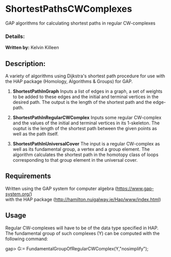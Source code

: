 # ShortestPathsCWComplexes
GAP algorithms for calculating shortest paths in regular CW-complexes

### Details:

**Written by:** Kelvin Killeen

## Description: 

A variety of algorithms using Dijkstra's shortest path procedure for use with the HAP
package (Homology, Algorithms & Groups) for GAP.

1. **ShortestPathInGraph** Inputs a list of edges in a graph, a set of weights to be added to these edges
and the initial and terminal vertices in the desired path. The output is the length of the shortest path
and the edge-path.

2. **ShortestPathInRegularCWComplex** Inputs some regular CW-complex and the values of the initial
and terminal vertices in its 1-skeleton. The ouptut is the length of the shortest
path between the given points as well as the path itself.

3. **ShortestPathInUniversalCover** The input is a regular CW-complex as well as its fundamental
group, a vertex and a group element. The algorithm calculates the shortest path in the homotopy
class of loops corresponding to that group element in the universal cover.

## Requirements

Written using the GAP system for computer algebra (https://www.gap-system.org/)   
with the HAP package (http://hamilton.nuigalway.ie/Hap/www/index.html)

## Usage

Regular CW-complexes will have to be of the data type specified in HAP.
The fundamental group of such complexes (Y) can be computed with the following command:

gap> G:= FundamentalGroupOfRegularCWComplex(Y,"nosimplify");
